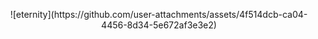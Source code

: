 <p align="center">
  ![eternity](https://github.com/user-attachments/assets/4f514dcb-ca04-4456-8d34-5e672af3e3e2)
</p>
